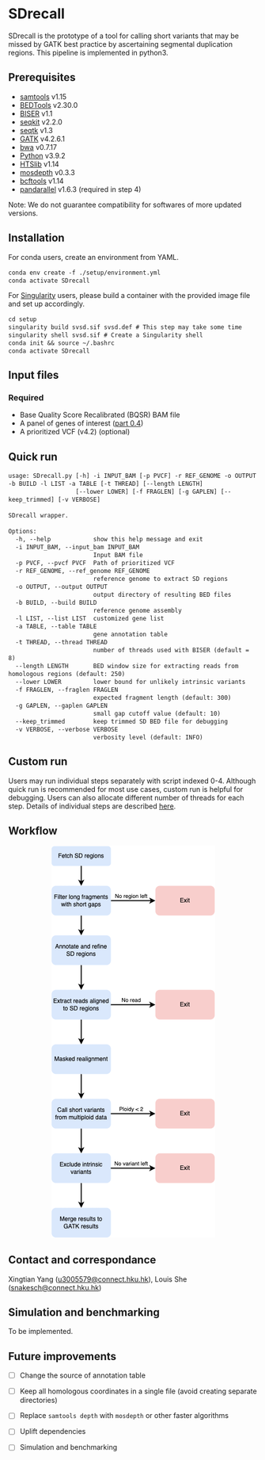 # SDrecall

SDrecall is the prototype of a tool for calling short variants that may be missed by GATK best practice by ascertaining segmental duplication regions. This pipeline is implemented in python3. 

## Prerequisites
* [samtools](http://www.htslib.org/) v1.15
* [BEDTools](https://bedtools.readthedocs.io/en/latest/) v2.30.0
* [BISER](https://github.com/0xTCG/biser) v1.1
* [seqkit](https://github.com/shenwei356/seqkit) v2.2.0
* [seqtk](https://github.com/lh3/seqtk) v1.3
* [GATK](https://gatk.broadinstitute.org/hc/en-us) v4.2.6.1
* [bwa](https://github.com/lh3/bwa) v0.7.17
* [Python](https://www.python.org/downloads/) v3.9.2
* [HTSlib](http://www.htslib.org/download/) v1.14
* [mosdepth](https://github.com/brentp/mosdepth) v0.3.3
* [bcftools](http://www.htslib.org/download/) v1.14
* [pandarallel](https://pypi.org/project/pandarallel/) v1.6.3 (required in step 4)

Note: We do not guarantee compatibility for softwares of more updated versions.

## Installation
For conda users, create an environment from YAML.
```{bash}
conda env create -f ./setup/environment.yml
conda activate SDrecall
```
For [Singularity](https://docs.sylabs.io/guides/3.0/user-guide/quick_start.html) users, please build a container with the provided image file and set up accordingly.

```{bash}
cd setup 
singularity build svsd.sif svsd.def # This step may take some time
singularity shell svsd.sif # Create a Singularity shell
conda init && source ~/.bashrc
conda activate SDrecall
```

## Input files
### Required
* Base Quality Score Recalibrated (BQSR) BAM file
* A panel of genes of interest ([part 0.4](https://github.com/snakesch/SDrecall/blob/main/doc/customRun.md#04-annotate-and-extract-regions-of-interest))
* A prioritized VCF (v4.2) (optional)

## Quick run
```{bash}
usage: SDrecall.py [-h] -i INPUT_BAM [-p PVCF] -r REF_GENOME -o OUTPUT -b BUILD -l LIST -a TABLE [-t THREAD] [--length LENGTH]
                   [--lower LOWER] [-f FRAGLEN] [-g GAPLEN] [--keep_trimmed] [-v VERBOSE]

SDrecall wrapper.

Options:
  -h, --help            show this help message and exit
  -i INPUT_BAM, --input_bam INPUT_BAM
                        Input BAM file
  -p PVCF, --pvcf PVCF  Path of prioritized VCF
  -r REF_GENOME, --ref_genome REF_GENOME
                        reference genome to extract SD regions
  -o OUTPUT, --output OUTPUT
                        output directory of resulting BED files
  -b BUILD, --build BUILD
                        reference genome assembly
  -l LIST, --list LIST  customized gene list
  -a TABLE, --table TABLE
                        gene annotation table
  -t THREAD, --thread THREAD
                        number of threads used with BISER (default = 8)
  --length LENGTH       BED window size for extracting reads from homologous regions (default: 250)
  --lower LOWER         lower bound for unlikely intrinsic variants
  -f FRAGLEN, --fraglen FRAGLEN
                        expected fragment length (default: 300)
  -g GAPLEN, --gaplen GAPLEN
                        small gap cutoff value (default: 10)
  --keep_trimmed        keep trimmed SD BED file for debugging
  -v VERBOSE, --verbose VERBOSE
                        verbosity level (default: INFO)

```
## Custom run
Users may run individual steps separately with script indexed 0-4. Although quick run is recommended for most use cases, custom run is helpful for debugging. Users can also allocate different number of threads for each step. Details of individual steps are described [here](doc/customRun.md).

## Workflow
<p align="center">
  <img src="doc/SDrecall.png" />
</p>

## Contact and correspondance
Xingtian Yang (u3005579@connect.hku.hk), Louis She (snakesch@connect.hku.hk)

## Simulation and benchmarking

To be implemented.

## Future improvements
- [ ] Change the source of annotation table
- [ ] Keep all homologous coordinates in a single file (avoid creating separate directories)
- [ ] Replace `samtools depth` with `mosdepth` or other faster algorithms
- [ ] Uplift dependencies
- [ ] Simulation and benchmarking


